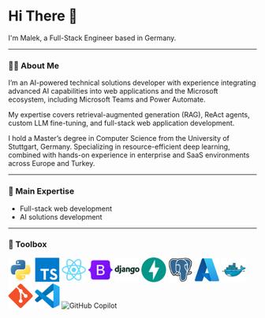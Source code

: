 # Hi There 👋

I'm Malek, a Full-Stack Engineer based in Germany.  

---

### 👨‍💻 About Me
I’m an AI-powered technical solutions developer with experience integrating advanced AI capabilities into web applications and the Microsoft ecosystem, including Microsoft Teams and Power Automate.  

My expertise covers retrieval-augmented generation (RAG), ReAct agents, custom LLM fine-tuning, and full-stack web application development.  

I hold a Master’s degree in Computer Science from the University of Stuttgart, Germany. Specializing in resource-efficient deep learning, combined with hands-on experience in enterprise and SaaS environments across Europe and Turkey.

---

### 🚀 Main Expertise
- Full-stack web development  
- AI solutions development  

---

### 🧰 Toolbox
<p>
  <img src="https://github.com/devicons/devicon/blob/master/icons/python/python-original.svg" alt="Python" width="50" height="50"/>
  <img src="https://github.com/devicons/devicon/blob/master/icons/typescript/typescript-original.svg" alt="TypeScript" width="50" height="50"/>
  <img src="https://github.com/devicons/devicon/blob/master/icons/react/react-original.svg" alt="React" width="50" height="50"/>
  <img src="https://github.com/devicons/devicon/blob/master/icons/bootstrap/bootstrap-original.svg" alt="Bootstrap" width="50" height="50"/>
  <img src="https://github.com/devicons/devicon/blob/master/icons/django/django-plain-wordmark.svg" alt="Django" width="50" height="50"/>
  <img src="https://github.com/devicons/devicon/blob/master/icons/fastapi/fastapi-original.svg" alt="FastAPI" width="50" height="50"/>
  <img src="https://github.com/devicons/devicon/blob/master/icons/postgresql/postgresql-original.svg" alt="PostgreSQL" width="50" height="50"/>
  <img src="https://github.com/devicons/devicon/blob/master/icons/azure/azure-original.svg" alt="Azure" width="50" height="50"/>
  <img src="https://github.com/devicons/devicon/blob/master/icons/docker/docker-original.svg" alt="Docker" width="50" height="50"/>
  <img src="https://github.com/devicons/devicon/blob/master/icons/git/git-original.svg" alt="Git" width="50" height="50"/>
  <img src="https://github.com/devicons/devicon/blob/master/icons/vscode/vscode-original.svg" alt="VS Code" width="50" height="50"/>
  <img src="https://camo.githubusercontent.com/4923ee14ee70ca196174d70c4e1ea1ab591023c9750e5c862894ce3b26496bb7/68747470733a2f2f6769746875622e6769746875626173736574732e636f6d2f696d616765732f6d6f64756c65732f736974652f636f70696c6f742f636f70696c6f742e77656270" alt="GitHub Copilot" width="50" height="50"/>
</p>
